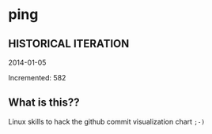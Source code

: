 # ping

## HISTORICAL ITERATION
2014-01-05

Incremented: 582

## What is this?? 
Linux skills to hack the github commit visualization chart `;-)`
